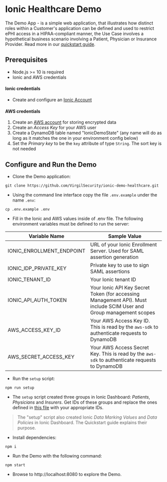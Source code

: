 # Ionic Healthcare Demo

The Demo App - is a simple web application, that illustrates how distinct roles within a Customer's application can be defined and used to restrict ePHI access in a HIPAA-compliant manner, the Use Case involves a hypothetical business scenario involving a Patient, Physician or Insurance Provider. Read more in our [quickstart guide](https://virgil.atlassian.net/wiki/spaces/VI/pages/1079083143/Quickstart).

## Prerequisites
- Node.js >= 10 is required
- Ionic and AWS credentials

#### Ionic credentials
- Create and configure an [Ionic Account](https://virgil.atlassian.net/wiki/spaces/VI/pages/1079083092/Create+and+Configure+Ionic+Account)

#### AWS credentials
1. Create an [AWS account](https://portal.aws.amazon.com/billing/signup) for storing encrypted data
2. Create an _Access Key_ for your AWS user
3. Create a DynamoDB table named "IonicDemoState" (any name will do as long as it matches the one in your environment config below)
4. Set the _Primary key_ to be the `key` attribute of type `String`. The sort key is not needed

## Configure and Run the Demo

- Clone the Demo application:
```
git clone https://github.com/VirgilSecurity/ionic-demo-healthcare.git
```

- Using the command line interface copy the file `.env.example` under the name `.env`:
```
cp .env.example .env
```
- Fill in the Ionic and AWS values inside of .env file. The following environment variables must be defined to run the server:

| Variable Name | Sample Value |
| ------------- | ------------ |
| IONIC_ENROLLMENT_ENDPOINT | URL of your Ionic Enrollment Server. Used for SAML assertion generation |
| IONIC_IDP_PRIVATE_KEY | Private key to use to sign SAML assertions |
| IONIC_TENANT_ID | Your Ionic tenant ID |
| IONIC_API_AUTH_TOKEN | Your Ionic API Key Secret Token (for accessing Management API). Must include SCIM User and Group management scopes |
| AWS_ACCESS_KEY_ID | Your AWS Access Key ID. This is read by the `aws-sdk` to authenticate requests to DynamoDB |
| AWS_SECRET_ACCESS_KEY | Your AWS Access Secret Key. This is read by the `aws-sdk` to authenticate requests to DynamoDB |


- Run the `setup` script:
```
npm run setup
```

- The `setup` script created three groups in Ionic Dashboard: _Patients_, _Physicians_ and _Insurers_. Get IDs of these groups and replace the ones defined in [this file](server/ionic/predefined-groups.js) with your appropriate IDs.

> The "setup" script also created Ionic _Data Marking Values_ and  _Data Policies_ in Ionic Dashboard. The Quickstart guide explains their purpose.


- Install dependencies:

```
npm i
```

-  Run the Demo with the following command:

```
npm start
```
- Browse to http://localhost:8080 to explore the Demo.
